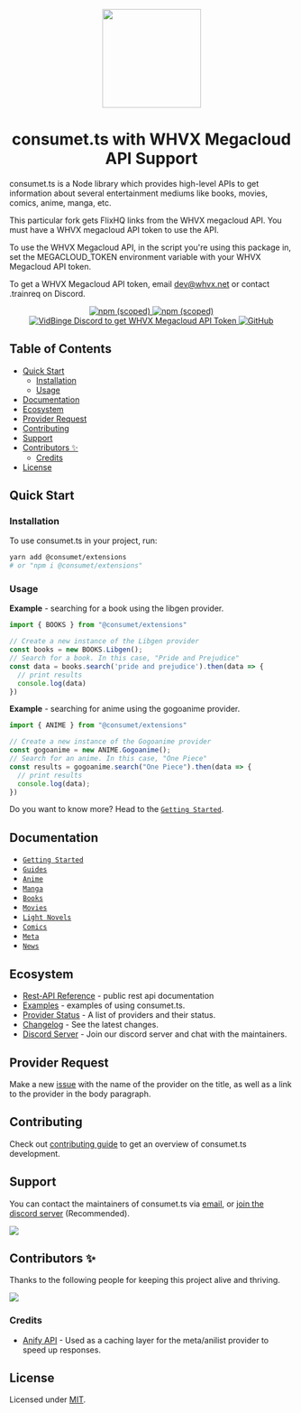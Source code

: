 <p align="center"><img src="https://consumet.org/images/consumetlogo.png" width="175"/></p>

<h1 align="center"> consumet.ts with WHVX Megacloud API Support</h1>

consumet.ts is a Node library which provides high-level APIs to get information about several entertainment mediums like books, movies, comics, anime, manga, etc.

This particular fork gets FlixHQ links from the WHVX megacloud API. You must have a WHVX megacloud API token to use the API. 

To use the WHVX Megacloud API, in the script you're using this package in, set the MEGACLOUD_TOKEN environment variable with your WHVX Megacloud API token.

To get a WHVX Megacloud API token, email dev@whvx.net or contact .trainreq on Discord. 

<p align="center">
  <a href="https://www.npmjs.com/package/@consumet/extensions">
    <img src="https://img.shields.io/npm/v/@consumet/extensions" alt="npm (scoped)">
  </a>
  <a href="https://github.com/consumet/consumet.ts/actions/workflows/npm-publish.yml">
    <img src="https://github.com/consumet/consumet.ts/actions/workflows/npm-publish.yml/badge.svg" alt="npm (scoped)">
  </a>
    <a href="https://discord.gg/t9utDXUb">
      <img src="https://img.shields.io/discord/987492554486452315?color=7289da&label=discord&logo=discord&logoColor=7289da" alt="VidBinge Discord to get WHVX Megacloud API Token">
    </a>
      <a href="https://github.com/consumet/consumet.ts/blob/master/LICENSE">
    <img src="https://img.shields.io/npm/l/@consumet/extensions" alt="GitHub">
  </a>
</p>

<h2> Table of Contents </h2>

- [Quick Start](#quick-start)
  - [Installation](#installation)
  - [Usage](#usage)
- [Documentation](#documentation)
- [Ecosystem](#ecosystem)
- [Provider Request](#provider-request)
- [Contributing](#contributing)
- [Support](#support)
- [Contributors ✨](#contributors-)
  - [Credits](#credits)
- [License](#license)

## Quick Start

### Installation

To use consumet.ts in your project, run:
```bash
yarn add @consumet/extensions
# or "npm i @consumet/extensions"
```

### Usage

**Example** - searching for a book using the libgen provider.
```ts
import { BOOKS } from "@consumet/extensions"

// Create a new instance of the Libgen provider
const books = new BOOKS.Libgen();
// Search for a book. In this case, "Pride and Prejudice"
const data = books.search('pride and prejudice').then(data => {
  // print results
  console.log(data)
})
```

**Example** - searching for anime using the gogoanime provider.
```ts
import { ANIME } from "@consumet/extensions"

// Create a new instance of the Gogoanime provider
const gogoanime = new ANIME.Gogoanime();
// Search for an anime. In this case, "One Piece"
const results = gogoanime.search("One Piece").then(data => {
  // print results
  console.log(data);
})
```

Do you want to know more? Head to the [`Getting Started`](https://github.com/consumet/consumet.ts/tree/master/docs/guides/getting-started.md).

## Documentation
- [`Getting Started`](./docs/guides/getting-started.md)
- [`Guides`](https://github.com/consumet/consumet.ts/tree/master/docs)
- [`Anime`](./docs/guides/anime.md)
- [`Manga`](./docs/guides/manga.md)
- [`Books`](./docs/guides/books.md)
- [`Movies`](./docs/guides/movies.md)
- [`Light Novels`](./docs/guides/light-novels.md)
- [`Comics`](./docs/guides/comics.md)
- [`Meta`](./docs/guides/meta.md)
- [`News`](./docs/guides/news.md)

## Ecosystem
- [Rest-API Reference](https://docs.consumet.org/) - public rest api documentation
- [Examples](https://github.com/consumet/consumet.ts/tree/master/examples) - examples of using consumet.ts.
- [Provider Status](https://github.com/consumet/providers-status/blob/main/README.md) - A list of providers and their status.
- [Changelog](https://github.com/consumet/consumet.ts/blob/master/CHANGELOG.md) - See the latest changes.
- [Discord Server](https://discord.gg/qTPfvMxzNH) - Join our discord server and chat with the maintainers.

## Provider Request
Make a new [issue](https://github.com/consumet/consumet.ts/issues/new?assignees=&labels=provider+request&template=provider-request.yml) with the name of the provider on the title, as well as a link to the provider in the body paragraph.

## Contributing
Check out [contributing guide](https://github.com/consumet/consumet.ts/blob/master/CONTRIBUTING.md) to get an overview of consumet.ts development.

## Support
You can contact the maintainers of consumet.ts via [email](mailto:consumet.org@gmail.com), or [join the discord server](https://discord.gg/qTPfvMxzNH) (Recommended).

<a href="https://discord.gg/qTPfvMxzNH">
   <img src="https://discordapp.com/api/guilds/987492554486452315/widget.png?style=banner2">
</a>

## Contributors ✨
Thanks to the following people for keeping this project alive and thriving.

[![](https://contrib.rocks/image?repo=consumet/consumet.ts)](https://github.com/consumet/consumet.ts/graphs/contributors)

### Credits
- [Anify API](https://github.com/Eltik/Anify) - Used as a caching layer for the meta/anilist provider to speed up responses. 

## License
Licensed under [MIT](./LICENSE).
